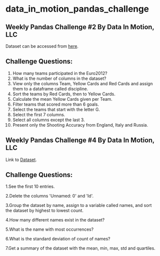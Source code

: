 # data_in_motion_pandas_challenge 
## Weekly Pandas Challenge #2 By Data In Motion, LLC

Dataset can be accessed from [here](https://raw.githubusercontent.com/guipsamora/pandas_exercises/master/02_Filtering_%26_Sorting/Euro12/Euro_2012_stats_TEAM.csv).

## Challenge Questions:

1. How many teams participated in the Euro2012?
2. What is the number of columns in the dataset?
3. View only the columns Team, Yellow Cards and Red Cards and assign them to a dataframe called discipline.
4. Sort the teams by Red Cards, then to Yellow Cards.
5. Calculate the mean Yellow Cards given per Team.
6. Filter teams that scored more than 6 goals.
7. Select the teams that start with the letter G.
8. Select the first 7 columns.
9. Select all columns except the last 3.
10. Present only the Shooting Accuracy from England, Italy and Russia.

## Weekly Pandas Challenge #4 By Data In Motion, LLC

Link to [Dataset](https://raw.githubusercontent.com/guipsamora/pandas_exercises/master/06_Stats/US_Baby_Names/US_Baby_Names_right.csv).

## Challenge Questions:

1.See the first 10 entries.

2.Delete the columns 'Unnamed: 0' and 'Id'.

3.Group the dataset by name, assign to a variable called names, and sort the dataset by highest to lowest count.

4.How many different names exist in the dataset?

5.What is the name with most occurrences?

6.What is the standard deviation of count of names?

7.Get a summary of the dataset with the mean, min, max, std and quartiles.

